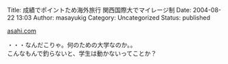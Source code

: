 Title: 成績でポイントため海外旅行 関西国際大でマイレージ制
Date: 2004-08-22 13:03
Author: masayukig
Category: Uncategorized
Status: published

[asahi.com](http://www.asahi.com/national/update/0816/014.html?2004)

・・・なんだこりゃ。何のための大学なのか。。  
こんなもんで釣らないと、学生は動かないってことか？
